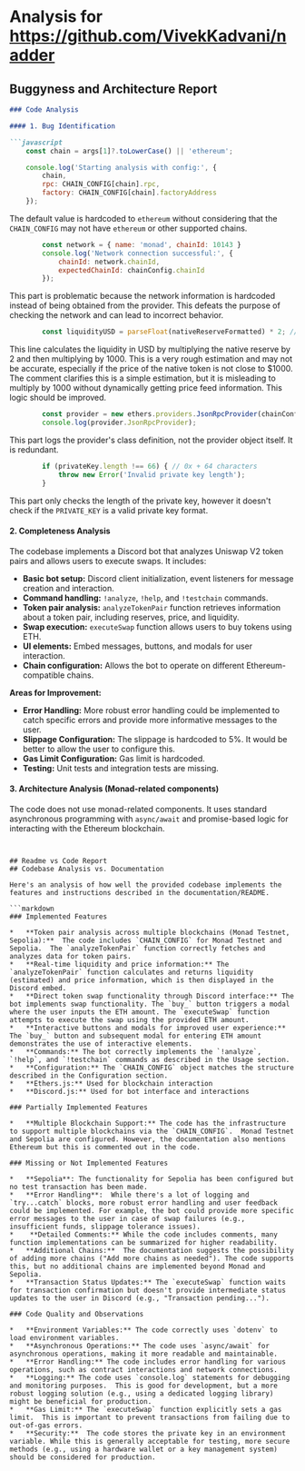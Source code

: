 
# Analysis for https://github.com/VivekKadvani/nadder

## Buggyness and Architecture Report
```markdown
### Code Analysis

#### 1. Bug Identification

```javascript
    const chain = args[1]?.toLowerCase() || 'ethereum';

    console.log('Starting analysis with config:', {
        chain,
        rpc: CHAIN_CONFIG[chain].rpc,
        factory: CHAIN_CONFIG[chain].factoryAddress
    });
```

The default value is hardcoded to `ethereum` without considering that the `CHAIN_CONFIG` may not have `ethereum` or other supported chains.

```javascript
        const network = { name: 'monad', chainId: 10143 }
        console.log('Network connection successful:', {
            chainId: network.chainId,
            expectedChainId: chainConfig.chainId
        });
```

This part is problematic because the network information is hardcoded instead of being obtained from the provider. This defeats the purpose of checking the network and can lead to incorrect behavior.

```javascript
        const liquidityUSD = parseFloat(nativeReserveFormatted) * 2; // Simple estimation (assumes ETH/BNB = $1000 for easy calc)
```
This line calculates the liquidity in USD by multiplying the native reserve by 2 and then multiplying by 1000. This is a very rough estimation and may not be accurate, especially if the price of the native token is not close to $1000.  The comment clarifies this is a simple estimation, but it is misleading to multiply by 1000 without dynamically getting price feed information. This logic should be improved.

```javascript
        const provider = new ethers.providers.JsonRpcProvider(chainConfig.rpc);
        console.log(provider.JsonRpcProvider);
```
This part logs the provider's class definition, not the provider object itself. It is redundant.

```javascript
        if (privateKey.length !== 66) { // 0x + 64 characters
            throw new Error('Invalid private key length');
        }
```
This part only checks the length of the private key, however it doesn't check if the `PRIVATE_KEY` is a valid private key format.

#### 2. Completeness Analysis

The codebase implements a Discord bot that analyzes Uniswap V2 token pairs and allows users to execute swaps. It includes:

*   **Basic bot setup:**  Discord client initialization, event listeners for message creation and interaction.
*   **Command handling:**  `!analyze`, `!help`, and `!testchain` commands.
*   **Token pair analysis:**  `analyzeTokenPair` function retrieves information about a token pair, including reserves, price, and liquidity.
*   **Swap execution:**  `executeSwap` function allows users to buy tokens using ETH.
*   **UI elements:**  Embed messages, buttons, and modals for user interaction.
*   **Chain configuration:**  Allows the bot to operate on different Ethereum-compatible chains.

**Areas for Improvement:**

*   **Error Handling:** More robust error handling could be implemented to catch specific errors and provide more informative messages to the user.
*   **Slippage Configuration:** The slippage is hardcoded to 5%.  It would be better to allow the user to configure this.
*   **Gas Limit Configuration:** Gas limit is hardcoded.
*   **Testing:**  Unit tests and integration tests are missing.

#### 3. Architecture Analysis (Monad-related components)

The code does not use monad-related components. It uses standard asynchronous programming with `async/await` and promise-based logic for interacting with the Ethereum blockchain.
```


## Readme vs Code Report
## Codebase Analysis vs. Documentation

Here's an analysis of how well the provided codebase implements the features and instructions described in the documentation/README.

```markdown
### Implemented Features

*   **Token pair analysis across multiple blockchains (Monad Testnet, Sepolia):**  The code includes `CHAIN_CONFIG` for Monad Testnet and Sepolia.  The `analyzeTokenPair` function correctly fetches and analyzes data for token pairs.
*   **Real-time liquidity and price information:** The `analyzeTokenPair` function calculates and returns liquidity (estimated) and price information, which is then displayed in the Discord embed.
*   **Direct token swap functionality through Discord interface:** The bot implements swap functionality. The `buy_` button triggers a modal where the user inputs the ETH amount. The `executeSwap` function attempts to execute the swap using the provided ETH amount.
*   **Interactive buttons and modals for improved user experience:** The `buy_` button and subsequent modal for entering ETH amount demonstrates the use of interactive elements.
*   **Commands:** The bot correctly implements the `!analyze`, `!help`, and `!testchain` commands as described in the Usage section.
*   **Configuration:** The `CHAIN_CONFIG` object matches the structure described in the Configuration section.
*   **Ethers.js:** Used for blockchain interaction
*   **Discord.js:** Used for bot interface and interactions

### Partially Implemented Features

*   **Multiple Blockchain Support:** The code has the infrastructure to support multiple blockchains via the `CHAIN_CONFIG`.  Monad Testnet and Sepolia are configured. However, the documentation also mentions Ethereum but this is commented out in the code.

### Missing or Not Implemented Features

*   **Sepolia**: The functionality for Sepolia has been configured but no test transaction has been made.
*   **Error Handling**:  While there's a lot of logging and `try...catch` blocks, more robust error handling and user feedback could be implemented. For example, the bot could provide more specific error messages to the user in case of swap failures (e.g., insufficient funds, slippage tolerance issues).
*    **Detailed Comments:** While the code includes comments, many function implementations can be summarized for higher readability.
*   **Additional Chains:**  The documentation suggests the possibility of adding more chains ("Add more chains as needed"). The code supports this, but no additional chains are implemented beyond Monad and Sepolia.
*   **Transaction Status Updates:** The `executeSwap` function waits for transaction confirmation but doesn't provide intermediate status updates to the user in Discord (e.g., "Transaction pending...").

### Code Quality and Observations

*   **Environment Variables:** The code correctly uses `dotenv` to load environment variables.
*   **Asynchronous Operations:** The code uses `async/await` for asynchronous operations, making it more readable and maintainable.
*   **Error Handling:** The code includes error handling for various operations, such as contract interactions and network connections.
*   **Logging:** The code uses `console.log` statements for debugging and monitoring purposes.  This is good for development, but a more robust logging solution (e.g., using a dedicated logging library) might be beneficial for production.
*   **Gas Limit:** The `executeSwap` function explicitly sets a gas limit.  This is important to prevent transactions from failing due to out-of-gas errors.
*   **Security:**  The code stores the private key in an environment variable. While this is generally acceptable for testing, more secure methods (e.g., using a hardware wallet or a key management system) should be considered for production.
```

